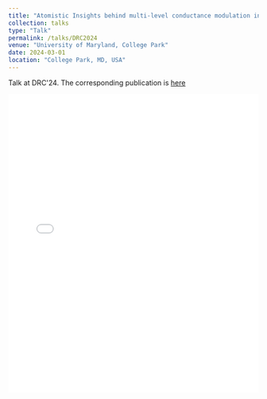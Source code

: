 ```yaml
---
title: "Atomistic Insights behind multi-level conductance modulation in HfO<sub>x</sub>"
collection: talks
type: "Talk"
permalink: /talks/DRC2024
venue: "University of Maryland, College Park"
date: 2024-03-01
location: "College Park, MD, USA"
---
```


Talk at DRC'24. The corresponding publication is [here](https://ieeexplore.ieee.org/abstract/document/10605556)

<embed src="/images/DRC2024_slides.pdf" width="100%" height="600px" type="application/pdf">

